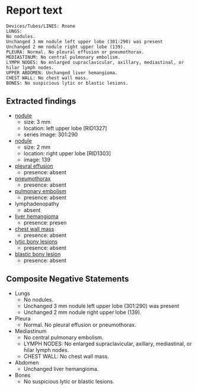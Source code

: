 # Report text

```text
Devices/Tubes/LINES: Rnone
LUNGS: 
No nodules.
Unchanged 3 mm nodule left upper lobe (301:290) was present
Unchanged 2 mm nodule right upper lobe (139).
PLEURA: Normal. No pleural effusion or pneumothorax.
MEDIASTINUM: No central pulmonary embolism.
LYMPH NODES: No enlarged supraclavicular, axillary, mediastinal, or hilar lymph nodes.
UPPER ABDOMEN: Unchanged liver hemangioma.
CHEST WALL: No chest wall mass.
BONES: No suspicious lytic or blastic lesions.
```

## Extracted findings

- [nodule](../../definitions/hood/adrenal-nodule.json)
  - size: 3 mm
  - location: left upper lobe \[RID1327\]
  - series image: 301:290
- [nodule](../../definitions/hood/adrenal-nodule.json)
  - size: 2 mm
  - location: right upper lobe \[RID1303\]
  - image: 139
- [pleural effusion](../../definitions/hood/pleural-effusion.json)
  - presence: absent
- [pneumothorax](../../definitions/hood/pneumothorax.json)
  - presence: absent
- [pulmonary embolism](../../definitions/hood/pulmonary-emboli.json)
  - presence: absent
- lymphadenopathy
  - absent
- [liver hemangioma](../../definitions/nuance/liver_hemangioma.json)
  - presence: presen
- [chest wall mass](../../definitions/hood/chest-wall.json)  
  - presence: absent
- [lytic bony lesions](../../definitions/hood/lytic-lesion.md)
  - presence: absent
- [blastic bony lesion](../../definitions/hood/sclerotic-lesion.md)
  - presence: absent

## Composite Negative Statements

- Lungs
  - No nodules.
  - Unchanged 3 mm nodule left upper lobe (301:290) was present
  - Unchanged 2 mm nodule right upper lobe (139).
- Pleura
  - Normal. No pleural effusion or pneumothorax.
- Mediastinum
  - No central pulmonary embolism.
  - LYMPH NODES: No enlarged supraclavicular, axillary, mediastinal, or hilar lymph nodes.
  - CHEST WALL: No chest wall mass.
- Abdomen
  - Unchanged liver hemangioma.
- Bones
  - No suspicious lytic or blastic lesions.
